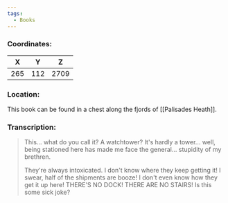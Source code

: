 ```yaml
---
tags:
  - Books
---
```


### Coordinates:
| **X** | **Y**| **Z** |
|:-----:|:----:|:-----:|
|265  |112   |2709  |

### Location:
This book can be found in a chest along the fjords of [[Palisades Heath]].

### Transcription:
> This... what do you call it? A watchtower? It's hardly a tower... well, being stationed here has made me face the general... stupidity of my brethren.
>
> They're always intoxicated. I don't know where they keep getting it! I swear, half of the shipments are booze! I don't even know how they get it up here! THERE'S NO DOCK! THERE ARE NO STAIRS! Is this some sick joke?

